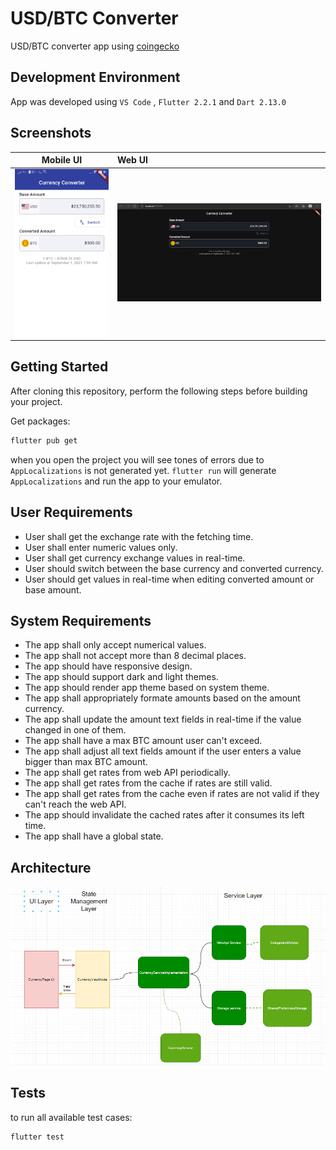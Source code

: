 # USD/BTC Converter

USD/BTC converter app using [coingecko](https://www.coingecko.com/en/api/documentation)

## Development Environment

App was developed using `VS Code` , `Flutter 2.2.1` and `Dart 2.13.0`

## Screenshots

Mobile UI                | Web UI
:-----------------------:|:-----------------------
![mobile ui](./supplemental/currency_converter_mobile_ui.png) | ![web ui](./supplemental/currency_converter_mobile_web.png)

## Getting Started

After cloning this repository, perform the following steps before building your project.

Get packages:

```sh
flutter pub get
```

when you open the project you will see tones of errors due to `AppLocalizations` is not generated yet.
`flutter run` will generate `AppLocalizations` and run the app to your emulator.

## User Requirements

* User shall get the exchange rate with the fetching time.
* User shall enter numeric values only.
* User shall get currency exchange values in real-time.
* User should switch between the base currency and converted currency.
* User should get values in real-time when editing converted amount or base amount.

## System Requirements

* The app shall only accept numerical values.
* The app shall not accept more than 8 decimal places.
* The app should have responsive design.
* The app should support dark and light themes.
* The app should render app theme based on system theme.
* The app shall appropriately formate amounts based on the amount currency.
* The app shall update the amount text fields in real-time if the value changed in one of them.
* The app shall have a max BTC amount user can't exceed.
* The app shall adjust all text fields amount if the user enters a value bigger than max BTC amount.
* The app shall get rates from web API periodically.
* The app shall get rates from the cache if rates are still valid.
* The app shall get rates from the cache even if rates are not valid if they can't reach the web API.
* The app should invalidate the cached rates after it consumes its left time.
* The app shall have a global state.

## Architecture

![Architecture](./supplemental/currency_converter.png)

## Tests

to run all available test cases:

```sh
flutter test
```
